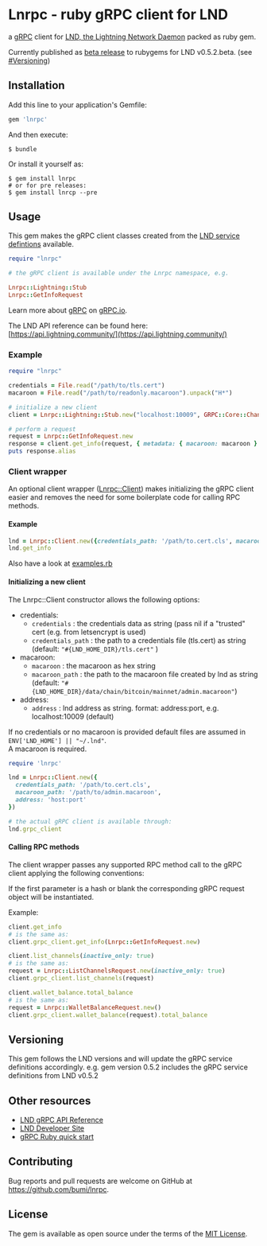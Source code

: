 # Lnrpc - ruby gRPC client for LND

a [gRPC](https://grpc.io/) client for [LND, the Lightning Network Daemon](https://github.com/lightningnetwork/lnd/) packed as ruby gem.

Currently published as [beta release](https://rubygems.org/gems/lnrpc) to rubygems for LND v0.5.2.beta. (see [#Versioning](#Versioning))


## Installation

Add this line to your application's Gemfile:

```ruby
gem 'lnrpc'
```

And then execute:

    $ bundle

Or install it yourself as:

    $ gem install lnrpc
    # or for pre releases:
    $ gem install lnrcp --pre

## Usage

This gem makes the gRPC client classes created from the [LND service defintions](https://github.com/lightningnetwork/lnd/tree/master/lnrpc) available.  

```ruby
require "lnrpc"

# the gRPC client is available under the Lnrpc namespace, e.g. 

Lnrpc::Lightning::Stub
Lnrpc::GetInfoRequest
```

Learn more about [gRPC](https://grpc.io/) on [gRPC.io](https://grpc.io/).

The LND API reference can be found here: [https://api.lightning.community/](https://api.lightning.community/)

### Example

```ruby
require "lnrpc"

credentials = File.read("/path/to/tls.cert") 
macaroon = File.read("/path/to/readonly.macaroon").unpack("H*")

# initialize a new client
client = Lnrpc::Lightning::Stub.new("localhost:10009", GRPC::Core::ChannelCredentials.new(self.credentials))

# perform a request
request = Lnrpc::GetInfoRequest.new
response = client.get_info(request, { metadata: { macaroon: macaroon } }) #=> Lnrpc::GetInfoResponse
puts response.alias 
```

### Client wrapper

An optional client wrapper ([Lnrpc::Client](https://github.com/bumi/lnrpc/blob/master/lib/lnrpc/client.rb)) makes 
initializing the gRPC client easier and removes the need for some boilerplate code for calling RPC methods.

#### Example
```ruby
lnd = Lnrpc::Client.new({credentials_path: '/path/to.cert.cls', macaroon_path: '/path/to/admin.macaroon'})
lnd.get_info
```

Also have a look at [examples.rb](https://github.com/bumi/lnrpc/blob/master/examples.rb)

#### Initializing a new client

The Lnrpc::Client constructor allows the following options: 

* credentials: 
  - `credentials` : the credentials data as string (pass nil if a "trusted" cert (e.g. from letsencrypt is used)
  - `credentials_path` : the path to a credentials file (tls.cert) as string (default: `"#{LND_HOME_DIR}/tls.cert"` )
* macaroon: 
  - `macaroon` : the macaroon as hex string
  - `macaroon_path` : the path to the macaroon file created by lnd as string (default: `"#{LND_HOME_DIR}/data/chain/bitcoin/mainnet/admin.macaroon"`)
* address:
  - `address` : lnd address as string. format: address:port, e.g. localhost:10009 (default)

If no credentials or no macaroon is provided default files are assumed in `ENV['LND_HOME'] || "~/.lnd"`.  
A macaroon is required.

```ruby
require 'lnrpc'

lnd = Lnrpc::Client.new({
  credentials_path: '/path/to.cert.cls', 
  macaroon_path: '/path/to/admin.macaroon',
  address: 'host:port'
})

# the actual gRPC client is available through:
lnd.grpc_client
```

#### Calling RPC methods

The client wrapper passes any supported RPC method call to the gRPC client applying the following conventions:

If the first parameter is a hash or blank the corresponding gRPC request object will be instantiated. 

Example:

```ruby
client.get_info
# is the same as: 
client.grpc_client.get_info(Lnrpc::GetInfoRequest.new)

client.list_channels(inactive_only: true)
# is the same as: 
request = Lnrpc::ListChannelsRequest.new(inactive_only: true)
client.grpc_client.list_channels(request)

client.wallet_balance.total_balance
# is the same as: 
request = Lnrpc::WalletBalanceRequest.new()
client.grpc_client.wallet_balance(request).total_balance
```


## Versioning

This gem follows the LND versions and will update the gRPC service definitions accordingly. 
e.g. gem version 0.5.2 includes the gRPC service definitions from LND v0.5.2


## Other resources

* [LND gRPC API Reference](https://api.lightning.community)
* [LND Developer Site](https://dev.lightning.community/)
* [gRPC Ruby quick start](https://grpc.io/docs/quickstart/ruby.html)

## Contributing

Bug reports and pull requests are welcome on GitHub at https://github.com/bumi/lnrpc.

## License

The gem is available as open source under the terms of the [MIT License](https://opensource.org/licenses/MIT).
